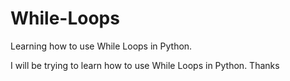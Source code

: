 # While-Loops
Learning how to use While Loops in Python.

I will be trying to learn how to use While Loops in Python. Thanks
